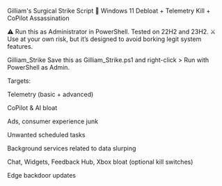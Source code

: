  Gilliam's Surgical Strike Script 🧨
Windows 11 Debloat + Telemetry Kill + CoPilot Assassination

⚠️ Run this as Administrator in PowerShell. Tested on 22H2 and 23H2.
⚔️ Use at your own risk, but it’s designed to avoid borking legit system features.



 Gilliam_Strike
Save this as Gilliam_Strike.ps1 and right-click > Run with PowerShell as Admin.

 Targets:
 
Telemetry (basic + advanced)

CoPilot & AI bloat

Ads, consumer experience junk

Unwanted scheduled tasks

Background services related to data slurping

Chat, Widgets, Feedback Hub, Xbox bloat (optional kill switches)

Edge backdoor updates


